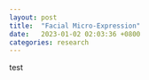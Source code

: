 ```yaml
---
layout: post
title:  "Facial Micro-Expression"
date:   2023-01-02 02:03:36 +0800
categories: research
---	
```

test